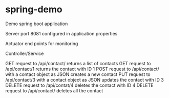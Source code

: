 # spring-demo
Demo spring boot application

Server port 8081 configured in application.properties 

Actuator end points for monitoring

Controller/Service

GET request to /api/contact/ returns a list of contacts
GET request to /api/contact/1 returns the contact with ID 1
POST request to /api/contact/ with a contact object as JSON creates a new contact
PUT request to /api/contact/3 with a contact object as JSON updates the contact with ID 3
DELETE request to /api/contat/4 deletes the contact with ID 4
DELETE request to /api/contact/ deletes all the contact